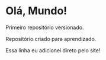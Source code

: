# Olá, Mundo!
 Primeiro repositório versionado.

Repositório criado para aprendizado.

Essa linha eu adicionei direto pelo site!

